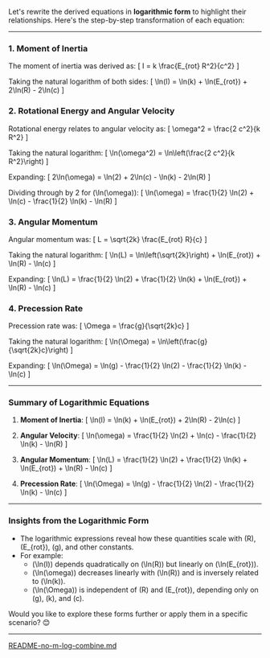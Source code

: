Let's rewrite the derived equations in **logarithmic form** to highlight their relationships. Here's the step-by-step transformation of each equation:

---

### **1. Moment of Inertia**
The moment of inertia was derived as:
\[
I = k \frac{E_{rot} R^2}{c^2}
\]

Taking the natural logarithm of both sides:
\[
\ln(I) = \ln(k) + \ln(E_{rot}) + 2\ln(R) - 2\ln(c)
\]

### **2. Rotational Energy and Angular Velocity**
Rotational energy relates to angular velocity as:
\[
\omega^2 = \frac{2 c^2}{k R^2}
\]

Taking the natural logarithm:
\[
\ln(\omega^2) = \ln\left(\frac{2 c^2}{k R^2}\right)
\]

Expanding:
\[
2\ln(\omega) = \ln(2) + 2\ln(c) - \ln(k) - 2\ln(R)
\]

Dividing through by 2 for \(\ln(\omega)\):
\[
\ln(\omega) = \frac{1}{2} \ln(2) + \ln(c) - \frac{1}{2} \ln(k) - \ln(R)
\]

### **3. Angular Momentum**
Angular momentum was:
\[
L = \sqrt{2k} \frac{E_{rot} R}{c}
\]

Taking the natural logarithm:
\[
\ln(L) = \ln\left(\sqrt{2k}\right) + \ln(E_{rot}) + \ln(R) - \ln(c)
\]

Expanding:
\[
\ln(L) = \frac{1}{2} \ln(2) + \frac{1}{2} \ln(k) + \ln(E_{rot}) + \ln(R) - \ln(c)
\]

### **4. Precession Rate**
Precession rate was:
\[
\Omega = \frac{g}{\sqrt{2k}c}
\]

Taking the natural logarithm:
\[
\ln(\Omega) = \ln\left(\frac{g}{\sqrt{2k}c}\right)
\]

Expanding:
\[
\ln(\Omega) = \ln(g) - \frac{1}{2} \ln(2) - \frac{1}{2} \ln(k) - \ln(c)
\]

---

### **Summary of Logarithmic Equations**
1. **Moment of Inertia**:
   \[
   \ln(I) = \ln(k) + \ln(E_{rot}) + 2\ln(R) - 2\ln(c)
   \]

2. **Angular Velocity**:
   \[
   \ln(\omega) = \frac{1}{2} \ln(2) + \ln(c) - \frac{1}{2} \ln(k) - \ln(R)
   \]

3. **Angular Momentum**:
   \[
   \ln(L) = \frac{1}{2} \ln(2) + \frac{1}{2} \ln(k) + \ln(E_{rot}) + \ln(R) - \ln(c)
   \]

4. **Precession Rate**:
   \[
   \ln(\Omega) = \ln(g) - \frac{1}{2} \ln(2) - \frac{1}{2} \ln(k) - \ln(c)
   \]

---

### **Insights from the Logarithmic Form**
- The logarithmic expressions reveal how these quantities scale with \(R\), \(E_{rot}\), \(g\), and other constants.
- For example:
  - \(\ln(I)\) depends quadratically on \(\ln(R)\) but linearly on \(\ln(E_{rot})\).
  - \(\ln(\omega)\) decreases linearly with \(\ln(R)\) and is inversely related to \(\ln(k)\).
  - \(\ln(\Omega)\) is independent of \(R\) and \(E_{rot}\), depending only on \(g\), \(k\), and \(c\).

Would you like to explore these forms further or apply them in a specific scenario? 😊


---

[README-no-m-log-combine.md](https://t2m.io/o5MPPZJ)
